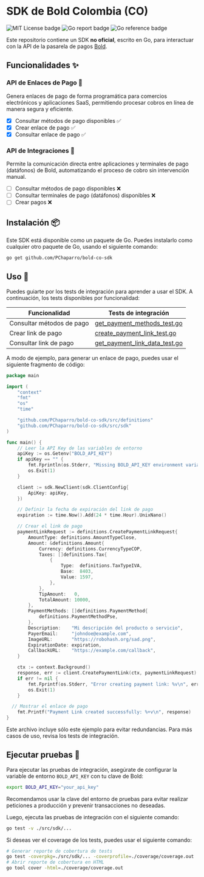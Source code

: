 # SDK de Bold Colombia (CO)

<div>
  <img src="https://img.shields.io/badge/License-MIT-green.svg" alt="MIT License badge" />
  <img src="https://goreportcard.com/badge/github.com/PChaparro/bold-co-sdk.svg" alt="Go report badge" />
  <img src="https://pkg.go.dev/badge/github.com/PChaparro/bold-co-sdk.svg" alt="Go reference badge" />
</div>

Este repositorio contiene un SDK **no oficial**, escrito en Go, para interactuar con la API de la pasarela de pagos [Bold](https://bold.co/).

## Funcionalidades ✨

### API de Enlaces de Pago 💸

Genera enlaces de pago de forma programática para comercios electrónicos y aplicaciones SaaS, permitiendo procesar cobros en línea de manera segura y eficiente.

- [x] Consultar métodos de pago disponibles ✅
- [x] Crear enlace de pago ✅
- [x] Consultar enlace de pago ✅

### API de Integraciones 🔌

Permite la comunicación directa entre aplicaciones y terminales de pago (datáfonos) de Bold, automatizando el proceso de cobro sin intervención manual.

- [ ] Consultar métodos de pago disponibles ❌
- [ ] Consultar terminales de pago (datáfonos) disponibles ❌
- [ ] Crear pagos ❌

## Instalación 📦

Este SDK está disponible como un paquete de Go. Puedes instalarlo como cualquier otro paquete de Go, usando el siguiente comando:

```bash
go get github.com/PChaparro/bold-co-sdk
```

## Uso 🚀

Puedes guiarte por los tests de integración para aprender a usar el SDK. A continuación, los tests disponibles por funcionalidad:

| Funcionalidad             | Tests de integración                                                              |
| ------------------------- | --------------------------------------------------------------------------------- |
| Consultar métodos de pago | [get_payment_methods_test.go](.././../../src/sdk/get_payment_methods_test.go)     |
| Crear link de pago        | [create_payment_link_test.go](.././../../src/sdk/create_payment_link_test.go)     |
| Consultar link de pago    | [get_payment_link_data_test.go](.././../../src/sdk/get_payment_link_data_test.go) |

A modo de ejemplo, para generar un enlace de pago, puedes usar el siguiente fragmento de código:

```go
package main

import (
	"context"
	"fmt"
	"os"
	"time"

	"github.com/PChaparro/bold-co-sdk/src/definitions"
	"github.com/PChaparro/bold-co-sdk/src/sdk"
)

func main() {
	// Leer la API Key de las variables de entorno
	apiKey := os.Getenv("BOLD_API_KEY")
	if apiKey == "" {
		fmt.Fprintln(os.Stderr, "Missing BOLD_API_KEY environment variable")
		os.Exit(1)
	}

	client := sdk.NewClient(sdk.ClientConfig{
		ApiKey: apiKey,
	})

	// Definir la fecha de expiración del link de pago
	expiration := time.Now().Add(24 * time.Hour).UnixNano()

	// Crear el link de pago
	paymentLinkRequest := definitions.CreatePaymentLinkRequest{
		AmountType: definitions.AmountTypeClose,
		Amount: &definitions.Amount{
			Currency: definitions.CurrencyTypeCOP,
			Taxes: []definitions.Tax{
				{
					Type:  definitions.TaxTypeIVA,
					Base:  8403,
					Value: 1597,
				},
			},
			TipAmount:   0,
			TotalAmount: 10000,
		},
		PaymentMethods: []definitions.PaymentMethod{
			definitions.PaymentMethodPse,
		},
		Description:    "Mi descripción del producto o servicio",
		PayerEmail:     "johndoe@example.com",
		ImageURL:       "https://robohash.org/sad.png",
		ExpirationDate: expiration,
		CallbackURL:    "https://example.com/callback",
	}

	ctx := context.Background()
	response, err := client.CreatePaymentLink(ctx, paymentLinkRequest)
	if err != nil {
		fmt.Fprintf(os.Stderr, "Error creating payment link: %v\n", err)
		os.Exit(1)
	}

  // Mostrar el enlace de pago
	fmt.Printf("Payment Link created successfully: %+v\n", response)
}
```

Este archivo incluye sólo este ejemplo para evitar redundancias. Para más casos de uso, revisa los tests de integración.

## Ejecutar pruebas 🧪

Para ejecutar las pruebas de integración, asegúrate de configurar la variable de entorno `BOLD_API_KEY` con tu clave de Bold:

```bash
export BOLD_API_KEY="your_api_key"
```

Recomendamos usar la clave del entorno de pruebas para evitar realizar peticiones a producción y prevenir transacciones no deseadas.

Luego, ejecuta las pruebas de integración con el siguiente comando:

```bash
go test -v ./src/sdk/...
```

Si deseas ver el coverage de los tests, puedes usar el siguiente comando:

```bash
# Generar reporte de cobertura de tests
go test -coverpkg=./src/sdk/... -coverprofile=./coverage/coverage.out ./src/sdk/...
# Abrir reporte de cobertura en HTML
go tool cover -html=./coverage/coverage.out
```
